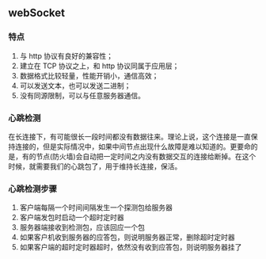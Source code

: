 ## webSocket

### 特点

1. 与 http 协议有良好的兼容性；
2. 建立在 TCP 协议之上，和 http 协议同属于应用层；
3. 数据格式比较轻量，性能开销小，通信高效；
4. 可以发送文本，也可以发送二进制；
5. 没有同源限制，可以与任意服务器通信。

### 心跳检测

在长连接下，有可能很长一段时间都没有数据往来。理论上说，这个连接是一直保持连接的，但是实际情况中，如果中间节点出现什么故障是难以知道的。更要命的是，有的节点(防火墙)会自动把一定时间之内没有数据交互的连接给断掉。在这个时候，就需要我们的心跳包了，用于维持长连接，保活。

### 心跳检测步骤

1. 客户端每隔一个时间间隔发生一个探测包给服务器
2. 客户端发包时启动一个超时定时器
3. 服务器端接收到检测包，应该回应一个包
4. 如果客户机收到服务器的应答包，则说明服务器正常，删除超时定时器
5. 如果客户端的超时定时器超时，依然没有收到应答包，则说明服务器挂了